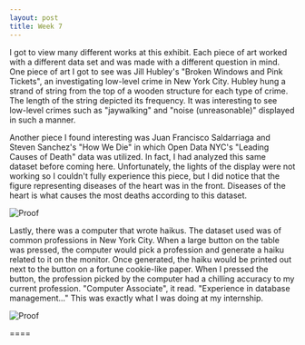 ```yaml
---
layout: post
title: Week 7
---
```


I got to view many different works at this exhibit. Each piece of art worked with a different data set and was made with a different question in mind. One piece of art I got to see was Jill Hubley's "Broken Windows and Pink Tickets", an investigating low-level crime in New York City. Hubley hung a strand of string from the top of a wooden structure for each type of crime. The length of the string depicted its frequency. It was interesting to see low-level crimes such as "jaywalking" and "noise (unreasonable)" displayed in such a manner.

Another piece I found interesting was Juan Francisco Saldarriaga and Steven Sanchez's "How We Die" in which Open Data NYC's "Leading Causes of Death" data was utilized. In fact, I had analyzed this same dataset before coming here. Unfortunately, the lights of the display were not working so I couldn't fully experience this piece, but I did notice that the figure representing diseases of the heart was in the front. Diseases of the heart is what causes the most deaths according to this dataset.

![Proof](/pic.jpg "My Haiku")

Lastly, there was a computer that wrote haikus. The dataset used was of common professions in New York City. When a large button on the table was pressed, the computer would pick a profession and generate a haiku related to it on the monitor. Once generated, the haiku would be printed out next to the button on a fortune cookie-like paper. When I pressed the button, the profession picked by the computer had a chilling accuracy to my current profession. "Computer Associate", it read. "Experience in database management..." This was exactly what I was doing at my internship.

![Proof](/pic.jpeg "Proof")




====

